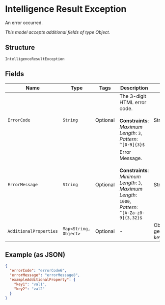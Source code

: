 
# Intelligence Result Exception

An error occurred.

*This model accepts additional fields of type Object.*

## Structure

`IntelligenceResultException`

## Fields

| Name | Type | Tags | Description | Getter | Setter |
|  --- | --- | --- | --- | --- | --- |
| `ErrorCode` | `String` | Optional | The 3-digit HTML error code.<br><br>**Constraints**: *Maximum Length*: `3`, *Pattern*: `^[0-9]{3}$` | String getErrorCode() | setErrorCode(String errorCode) |
| `ErrorMessage` | `String` | Optional | Error Message.<br><br>**Constraints**: *Minimum Length*: `3`, *Maximum Length*: `1000`, *Pattern*: `^[A-Za-z0-9]{3,32}$` | String getErrorMessage() | setErrorMessage(String errorMessage) |
| `AdditionalProperties` | `Map<String, Object>` | Optional | - | Object getAdditionalProperty(String key) | additionalProperty(String key, Object value) |

## Example (as JSON)

```json
{
  "errorCode": "errorCode6",
  "errorMessage": "errorMessage8",
  "exampleAdditionalProperty": {
    "key1": "val1",
    "key2": "val2"
  }
}
```

